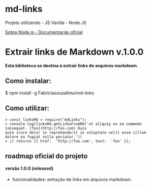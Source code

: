 # md-links
Projeto utilizando - JS Vanilla  - Node.JS

[Sobre Node.js - Documentação oficial](https://nodejs.org/pt-br/about/)

# Extrair links de Markdown v.1.0.0

**Esta biblioteca se destina à extrair links de arquivos markdown.**  

## Como instalar:

$  npm install -g Fabriciasouzalima/md-links

## Como utilizar:

    > const linksMd = require("mdLinks");
    > console.log(linksMd.getLinksFromMd('ut aliquip ex ea commodo consequat. [foo](http://foo.com) Duis 
    aute irure dolor in reprehenderit in voluptate velit esse cillum dolore eu fugiat nulla pariatur.'))
    > // returns [{ href:  'http://foo.com', text:  'foo' }];

## roadmap oficial do projeto

#### versão 1.0.0 (released)

-   funcionalidades: extração de links em arquivos markdown.